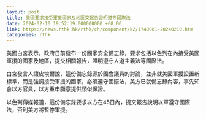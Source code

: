 ```yaml
---
layout: post
title: 美國要求接受軍援國家及地區交報告證明遵守國際法
date: 2024-02-10 19:52:19.000000000 +08:00
link: https://news.rthk.hk/rthk/ch/component/k2/1740001-20240210.htm
categories: rthk
---
```


美國白宮表示，政府日前發布一份國家安全備忘錄，要求包括以色列在內接受美國軍援的國家及地區，提交相關報告，證明遵守人道主義法等國際法。

白宮發言人讓皮埃爾說，這份備忘錄源於國會議員的討論，並非就美國軍援設置新標準，而是強調接受軍援的國家，必須遵守國際法，美方已就備忘錄內容，事先知會以方官員，以方重申願意提供類似保證。

以色列傳媒報道，這份備忘錄要求以方在45日內，提交報告說明以軍遵守國際法，否則美方將暫停軍援。
